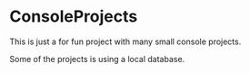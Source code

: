 # ConsoleProjects

This is just a for fun project with many small console projects.

Some of the projects is using a local database.
